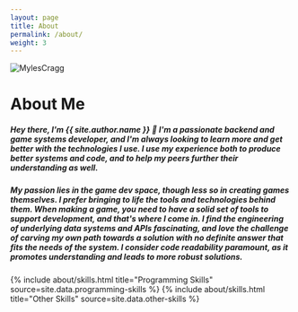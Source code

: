 ```yaml
---
layout: page
title: About
permalink: /about/
weight: 3
---
```


![MylesCragg](/assets/r2cc-edited.jpg)

# **About Me**

##### Hey there, I'm **{{ site.author.name }}** :wave: I'm a passionate backend and game systems developer, and I'm always looking to learn more and get better with the technologies I use. I use my experience both to produce better systems and code, and to help my peers further their understanding as well.

<!-- Like many others in the games industry, games were a huge part of my life growing up, especially puzzle and adventure games where you need to learn the game inside and out to succeed.  -->

##### My passion lies in the game dev space, though less so in creating games themselves. I prefer bringing to life the tools and technologies behind them. When making a game, you need to have a solid set of tools to support development, and that's where I come in. I find the engineering of underlying data systems and APIs fascinating, and love the challenge of carving my own path towards a solution with no definite answer that fits the needs of the system. I consider code readability paramount, as it promotes understanding and leads to more robust solutions.

<div class="row">
{% include about/skills.html title="Programming Skills" source=site.data.programming-skills %}
{% include about/skills.html title="Other Skills" source=site.data.other-skills %}
</div>

<!-- <div class="row">
{% include about/timeline.html %}
</div> -->